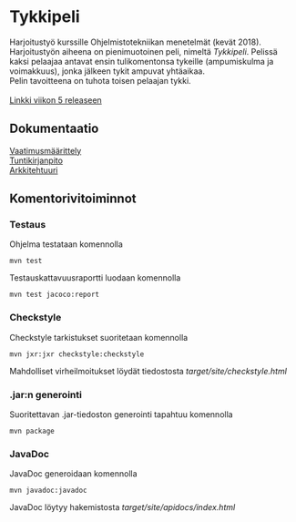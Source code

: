 # Tykkipeli

Harjoitustyö kurssille Ohjelmistotekniikan menetelmät (kevät 2018).\
Harjoitustyön aiheena on pienimuotoinen peli, nimeltä *Tykkipeli*. Pelissä kaksi pelaajaa antavat ensin tulikomentonsa tykeille (ampumiskulma ja voimakkuus), jonka jälkeen tykit ampuvat yhtäaikaa.\
Pelin tavoitteena on tuhota toisen pelaajan tykki.\
\
[Linkki viikon 5 releaseen](https://github.com/oskarioskari/otm-harjoitustyo/releases/tag/v0.5)

## Dokumentaatio
[Vaatimusmäärittely](https://github.com/oskarioskari/otm-harjoitustyo/blob/master/dokumentointi/vaatimusmaarittely.md)\
[Tuntikirjanpito](https://github.com/oskarioskari/otm-harjoitustyo/blob/master/dokumentointi/tuntikirjanpito.md)\
[Arkkitehtuuri](https://github.com/oskarioskari/otm-harjoitustyo/blob/master/dokumentointi/arkkitehtuuri.md)

## Komentorivitoiminnot
### Testaus
Ohjelma testataan komennolla
```
mvn test
```
Testauskattavuusraportti luodaan komennolla
```
mvn test jacoco:report
```
### Checkstyle
Checkstyle tarkistukset suoritetaan komennolla
```
mvn jxr:jxr checkstyle:checkstyle
```
Mahdolliset virheilmoitukset löydät tiedostosta *target/site/checkstyle.html*

### .jar:n generointi
Suoritettavan .jar-tiedoston generointi tapahtuu komennolla
```
mvn package
```
### JavaDoc
JavaDoc generoidaan komennolla
```
mvn javadoc:javadoc
```
JavaDoc löytyy hakemistosta *target/site/apidocs/index.html*
